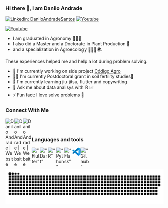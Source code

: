 ### Hi there 👋, I am Danilo Andrade


[![Linkedin: DaniloAndradeSantos](https://img.shields.io/badge/-CONNECT-blue?style=for-the-badge&logo=Linkedin&link=https://www.linkedin.com/in/daniloandradesantos/)][linkedin]
[![Youtube](https://img.shields.io/static/v1?label=DaniloAndrade&message=Subscribe&logo=YouTube&color=FF0000&style=for-the-badge)][youtube]

[![Youtube](https://img.shields.io/static/v1?label=CódigoAgro&message=Subscribe&logo=YouTube&color=FF0000&style=for-the-badge)][youtube2]

- I am graduated in Agronomy 👨‍🎓🌾
- I also did a Master and a Doctorate in Plant Production 🌱 
- and a specialization in Agroecology 🌳🥕🌲🌍. 

These experiences helped me and help a lot during problem solving.

- 🔭 I'm currently working on side project [Código Agro](http://codigoagro.com/)
- 👨‍🎓 I'm currently Postdoctoral grant in soil fertility studies🌱
- 🌱 I'm currently learning jiu-jitsu, flutter and copywriting
- 💬 Ask me about data analisys with R 📈
- ⚡ Fun fact: I love solve problems 🧩

### Connect With Me

[<img align="left" alt="Danilo Andrade | Website" width="28px" src="https://github.com/daniloaspk/daniloaspk/blob/main/images/website.png?alt=media"/>][website]

[<img align="left" alt="Danilo Andrade | Website" width="28px" src="https://github.com/daniloaspk/daniloaspk/blob/main/images/linkedin.png?alt=media"/>][linkedin]

[<img align="left" alt="Danilo Andrade | Website" width="28px" src="https://github.com/daniloaspk/daniloaspk/blob/main/images/instagram.png?alt=media"/>][instagram]


<br />
<br />

### Languages and tools

<img align="left" alt=“Flutter” width="26px" src="https://www.vectorlogo.zone/logos/flutterio/flutterio-icon.svg" />

<img align="left" alt=“Dart” width="26px" src="https://www.vectorlogo.zone/logos/dartlang/dartlang-icon.svg" />

<img align="left" alt=“R” width="26px" src="https://www.vectorlogo.zone/logos/r-project/r-project-icon.svg" />

<img align="left" alt=“Python” width="26px" src="https://www.vectorlogo.zone/logos/python/python-icon.svg" />

<img align="left" alt=“Flask” width="26px" src="https://www.vectorlogo.zone/logos/pocoo_flask/pocoo_flask-icon.svg" />

<img align="left" alt=“Github” width="26px" src="https://raw.githubusercontent.com/github/explore/80688e429a7d4ef2fca1e82350fe8e3517d3494d/topics/visual-studio-code/visual-studio-code.png" />

<img align="left" alt=“Github” width="26px" src="https://github.com/simple-icons/simple-icons/blob/master/icons/streamlit.svg" />

<br />
<br />

<!--
**daniloaspk/daniloaspk** is a ✨ _special_ ✨ repository because its `README.md` (this file) appears on your GitHub profile.

Here are some ideas to get you started:

- 🔭 I’m currently working on [Código Agro](http://codigoagro.com/)
- 🌱 I’m currently learning ...
- 👯 I’m looking to collaborate on ...
- 🤔 I’m looking for help with ...
- 💬 Ask me about ...
- 📫 How to reach me: ...
- 😄 Pronouns: ...
- ⚡ Fun fact: ...
-->

![Snake animation](https://github.com/daniloaspk/daniloaspk/blob/output/github-contribution-grid-snake.svg)


[website]: https://daniloas.com
[linkedin]: https://www.linkedin.com/in/daniloandradesantos/
[instagram]: https://www.instagram.com/danilo.com_/
[youtube]: https://www.youtube.com/channel/UCY-3XHPJ3T9i21Vb76_DG3A
[youtube2]: https://www.youtube.com/channel/UC0UymNZAzHWkoyTyAgc0lgg
